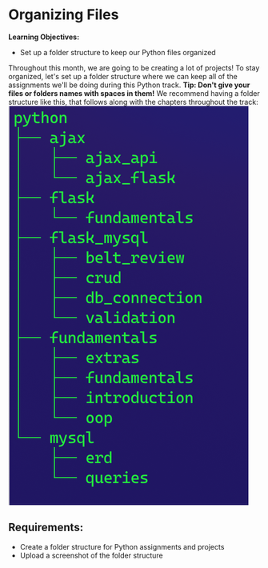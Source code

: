 # Organizing Files
**Learning Objectives:**

- Set up a folder structure to keep our Python files organized

Throughout this month, we are going to be creating a lot of projects! To stay organized, let's set up a folder structure where we can keep all of the assignments we'll be doing during this Python track. **Tip: Don't give your files or folders names with spaces in them!** We recommend having a folder structure like this, that follows along with the chapters throughout the track:
![Organizing](image.png)

## Requirements:
- Create a folder structure for Python assignments and projects
- Upload a screenshot of the folder structure 